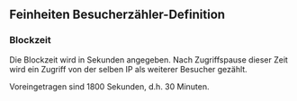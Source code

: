 ## Feinheiten Besucherzähler-Definition

### Blockzeit

Die Blockzeit wird in Sekunden angegeben. Nach Zugriffspause dieser Zeit wird ein Zugriff von der selben IP als weiterer Besucher gezählt.

Voreingetragen sind 1800 Sekunden, d.h. 30 Minuten.

